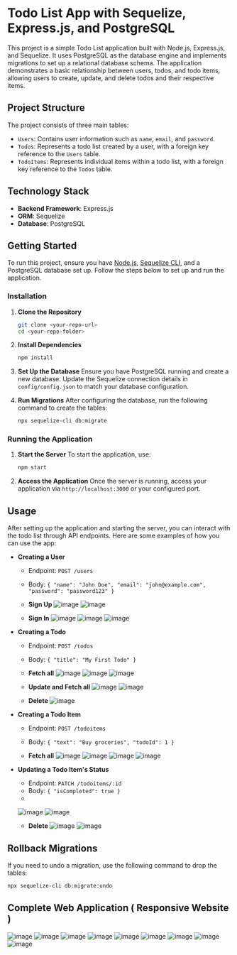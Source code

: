 # Todo List App with Sequelize, Express.js, and PostgreSQL

This project is a simple Todo List application built with Node.js, Express.js, and Sequelize. It uses PostgreSQL as the database engine and implements migrations to set up a relational database schema. The application demonstrates a basic relationship between users, todos, and todo items, allowing users to create, update, and delete todos and their respective items.

## Project Structure

The project consists of three main tables:

- `Users`: Contains user information such as `name`, `email`, and `password`.
- `Todos`: Represents a todo list created by a user, with a foreign key reference to the `Users` table.
- `TodoItems`: Represents individual items within a todo list, with a foreign key reference to the `Todos` table.

## Technology Stack

- **Backend Framework**: Express.js
- **ORM**: Sequelize
- **Database**: PostgreSQL

## Getting Started

To run this project, ensure you have [Node.js](https://nodejs.org/en/), [Sequelize CLI](https://sequelize.org/master/manual/migrations.html), and a PostgreSQL database set up. Follow the steps below to set up and run the application.

### Installation

1. **Clone the Repository**
   ```bash
   git clone <your-repo-url>
   cd <your-repo-folder>
   ```

2. **Install Dependencies**
   ```bash
   npm install
   ```

3. **Set Up the Database**
   Ensure you have PostgreSQL running and create a new database. Update the Sequelize connection details in `config/config.json` to match your database configuration.

4. **Run Migrations**
   After configuring the database, run the following command to create the tables:
   ```bash
   npx sequelize-cli db:migrate
   ```

### Running the Application

1. **Start the Server**
   To start the application, use:
   ```bash
   npm start
   ```

2. **Access the Application**
   Once the server is running, access your application via `http://localhost:3000` or your configured port.

## Usage

After setting up the application and starting the server, you can interact with the todo list through API endpoints. Here are some examples of how you can use the app:

- **Creating a User**
  - Endpoint: `POST /users`
  - Body: `{ "name": "John Doe", "email": "john@example.com", "password": "password123" }`

  - **Sign Up**
 ![image](https://github.com/barath-sk17/yavar-hackathon/assets/127032804/6fd6dd38-48b9-4107-89f2-43c5d1209136)
 ![image](https://github.com/barath-sk17/yavar-hackathon/assets/127032804/eec02639-a42b-43cf-bc42-aed85adbcedd)

  - **Sign In**
![image](https://github.com/barath-sk17/yavar-hackathon/assets/127032804/50084266-b873-463c-b812-f8369d523ca9)
![image](https://github.com/barath-sk17/yavar-hackathon/assets/127032804/8960644e-35a9-408b-8a39-be2a62ebdf0c)
![image](https://github.com/barath-sk17/yavar-hackathon/assets/127032804/a0679996-ed51-4a2d-b8cd-537c3b6b56fb)


- **Creating a Todo**
  - Endpoint: `POST /todos`
  - Body: `{ "title": "My First Todo" }`



  - **Fetch all**
![image](https://github.com/barath-sk17/yavar-hackathon/assets/127032804/93297e2e-53fb-432e-8006-4eff5ee920e9)
![image](https://github.com/barath-sk17/yavar-hackathon/assets/127032804/d439090a-0b6a-4015-a297-429f86db2351)
![image](https://github.com/barath-sk17/yavar-hackathon/assets/127032804/6ed03dc1-70dd-4a17-bf57-4b5ea69cfaea)

  - **Update and Fetch all**
![image](https://github.com/barath-sk17/yavar-hackathon/assets/127032804/a8e18759-46e5-45d8-b890-cc3a249ac67b)
![image](https://github.com/barath-sk17/yavar-hackathon/assets/127032804/72fd2369-6a60-4acb-bbd2-08c0459d4253)

  - **Delete**
![image](https://github.com/barath-sk17/yavar-hackathon/assets/127032804/598e477a-9d48-494b-8391-50cb56ca396d)



- **Creating a Todo Item**
  - Endpoint: `POST /todoitems`
  - Body: `{ "text": "Buy groceries", "todoId": 1 }`

  - **Fetch all**
![image](https://github.com/barath-sk17/yavar-hackathon/assets/127032804/0b571da5-2e2f-4c14-b975-6a7b3ea9cfce)
![image](https://github.com/barath-sk17/yavar-hackathon/assets/127032804/9dc732ac-bd70-4f03-b3da-990058f6d212)
![image](https://github.com/barath-sk17/yavar-hackathon/assets/127032804/5ed48d4d-eb96-4808-a65d-b1b56d7918f2)
![image](https://github.com/barath-sk17/yavar-hackathon/assets/127032804/997b00e1-d06a-4a3a-b2c0-c7f74983a90c)

- **Updating a Todo Item's Status**
  - Endpoint: `PATCH /todoitems/:id`
  - Body: `{ "isCompleted": true }`
  - 
  ![image](https://github.com/barath-sk17/yavar-hackathon/assets/127032804/49602fed-2621-456f-b070-8df259a28af0)
  ![image](https://github.com/barath-sk17/yavar-hackathon/assets/127032804/e373a34f-9a6d-422e-8100-e744940de596)

  - **Delete**
![image](https://github.com/barath-sk17/yavar-hackathon/assets/127032804/6d7c6978-7ac3-4700-895e-489c2fd8edf2)
![image](https://github.com/barath-sk17/yavar-hackathon/assets/127032804/3daa9a4e-6eb2-46b6-9319-804702679876)


## Rollback Migrations

If you need to undo a migration, use the following command to drop the tables:

```bash
npx sequelize-cli db:migrate:undo
```

## Complete Web Application ( Responsive Website )
![image](https://github.com/barath-sk17/yavar-hackathon/assets/127032804/9501b0d8-4d4d-4340-886d-4ca9b3a6cab5)
![image](https://github.com/barath-sk17/yavar-hackathon/assets/127032804/e127514a-e1a0-481f-b17a-5c05d30c72c8)
![image](https://github.com/barath-sk17/yavar-hackathon/assets/127032804/85bfb43c-d646-4adf-8ce2-5e7121163b8b)
![image](https://github.com/barath-sk17/yavar-hackathon/assets/127032804/307b11aa-7988-4892-ad6c-c051492df7e7)
![image](https://github.com/barath-sk17/yavar-hackathon/assets/127032804/0e7ecd37-c900-42e4-9c12-791d2fb6ad5b)
![image](https://github.com/barath-sk17/yavar-hackathon/assets/127032804/b82a345f-2e36-491e-b384-67f7a3c72c17)
![image](https://github.com/barath-sk17/yavar-hackathon/assets/127032804/262179b0-dac5-493f-9be0-6b87ac1cd2ff)
![image](https://github.com/barath-sk17/yavar-hackathon/assets/127032804/b050ac0b-83ae-4d0e-ac6c-f1c72e0e9c62)
![image](https://github.com/barath-sk17/yavar-hackathon/assets/127032804/3fd92fac-85ee-4b76-8fc4-6cc0b543d563)




